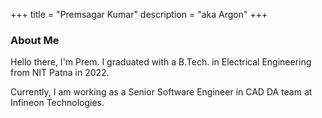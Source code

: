 +++
title = "Premsagar Kumar"
description = "aka Argon"
+++

### About Me

Hello there, I'm Prem. I graduated with a B.Tech. in Electrical Engineering from NIT Patna in 2022.

Currently, I am working as a Senior Software Engineer in CAD DA team at Infineon Technologies.